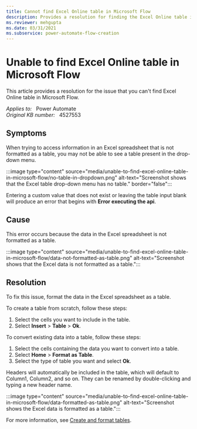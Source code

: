 ```yaml
---
title: Cannot find Excel Online table in Microsoft Flow
description: Provides a resolution for finding the Excel Online table in Microsoft Flow.
ms.reviewer: mehgupta
ms.date: 03/31/2021
ms.subservice: power-automate-flow-creation
---
```

# Unable to find Excel Online table in Microsoft Flow

This article provides a resolution for the issue that you can't find Excel Online table in Microsoft Flow.

_Applies to:_ &nbsp; Power Automate  
_Original KB number:_ &nbsp; 4527553

## Symptoms

When trying to access information in an Excel spreadsheet that is not formatted as a table, you may not be able to see a table present in the drop-down menu.

:::image type="content" source="media/unable-to-find-excel-online-table-in-microsoft-flow/no-table-in-dropdown.png" alt-text="Screenshot shows that the Excel table drop-down menu has no table." border="false":::

Entering a custom value that does not exist or leaving the table input blank will produce an error that begins with **Error executing the api**.

## Cause

This error occurs because the data in the Excel spreadsheet is not formatted as a table.

:::image type="content" source="media/unable-to-find-excel-online-table-in-microsoft-flow/data-not-formatted-as-table.png" alt-text="Screenshot shows that the Excel data is not formatted as a table.":::

## Resolution

To fix this issue, format the data in the Excel spreadsheet as a table.

To create a table from scratch, follow these steps:

1. Select the cells you want to include in the table.
2. Select **Insert** > **Table** > **Ok**.

To convert existing data into a table, follow these steps:

1. Select the cells containing the data you want to convert into a table.
2. Select **Home** > **Format as Table**.
3. Select the type of table you want and select **Ok**.

Headers will automatically be included in the table, which will default to Column1, Column2, and so on. They can be renamed by double-clicking and typing a new header name.

:::image type="content" source="media/unable-to-find-excel-online-table-in-microsoft-flow/data-formatted-as-table.png" alt-text="Screenshot shows the Excel data is formatted as a table.":::

For more information, see [Create and format tables](https://support.microsoft.com/office/create-and-format-tables-e81aa349-b006-4f8a-9806-5af9df0ac664?ui=en-us&rs=en-us&ad=us).
